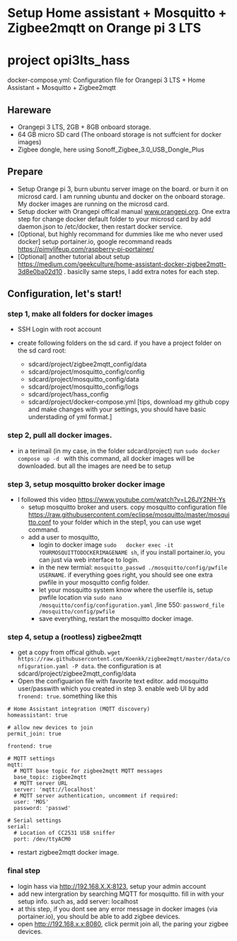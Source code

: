 # Setup Home assistant + Mosquitto + Zigbee2mqtt on Orange pi 3 LTS
# project opi3lts_hass
docker-compose.yml: Configuration file for Orangepi 3 LTS + Home Assistant + Mosquitto + Zigbee2mqtt

## Hareware

* Orangepi 3 LTS, 2GB + 8GB onboard storage.
* 64 GB micro SD card (The onboard storage is not suffcient for docker images)
* Zigbee dongle, here using Sonoff_Zigbee_3.0_USB_Dongle_Plus

## Prepare

* Setup Orange pi 3, burn ubuntu server image on the board. or burn it on microsd card. I am running ubuntu and docker on the onboard storage. My docker images are running on the microsd card.
* Setup docker with Orangepi offical manual www.orangepi.org. One extra step for change docker default folder to your microsd card by add daemon.json to /etc/docker, then restart docker service.
* [Optional, but highly recommand for dummies like me who never used docker] setup portainer.io, google recommand reads https://pimylifeup.com/raspberry-pi-portainer/
* [Optional] another tutorial about setup https://medium.com/geekculture/home-assistant-docker-zigbee2mqtt-3d8e0ba02d10 . basiclly same steps, I add extra notes for each step.

## Configuration, let's start!

### step 1, make all folders for docker images
*  SSH Login with root account
* create following folders on the sd card.
  if you have a project folder on the sd card root:

  - sdcard/project/zigbee2mqtt_config/data
  - sdcard/project/mosquitto_config/config
  - sdcard/project/mosquitto_config/data
  - sdcard/project/mosquitto_config/logs
  - sdcard/project/hass_config
  - sdcard/project/docker-compose.yml [tips, download my github copy and make changes with your settings, you should have basic understading of yml format.]
  
### step 2, pull all docker images.

* in a terimail (in my case, in the folder sdcard/project) run `sudo docker compose up -d ` with this command, all docker images will be downloaded. but all the images are need be to setup

### step 3, setup mosquitto broker docker image
* I followed this video https://www.youtube.com/watch?v=L26JY2NH-Ys
  - setup mosquitto broker and users. copy mosquitto configuration file https://raw.githubusercontent.com/eclipse/mosquitto/master/mosquitto.conf to your folder which in the step1, you can use wget command.
  - add a user to mosquitto, 
    - login to docker image `sudo	docker exec -it YOURMOSQUITTODOCKERIMAGENAME sh`, if you install portainer.io, you can just via web interface to login.
    - in the new termial: `mosquitto_passwd ./mosquitto/config/pwfile USERNAME`. if everything goes right, you should see one extra pwfile in your mosquitto config folder.
    - let your mosquitto system know where the userfile is, setup pwfile location via `sudo nano /mosquitto/config/configuration.yaml` ,line 550: `password_file /mosquitto/config/pwfile`
    - save everything, restart the mosquitto docker image.
    
### step 4, setup a (rootless) zigbee2mqtt

* get a copy from offical github. `wget https://raw.githubusercontent.com/Koenkk/zigbee2mqtt/master/data/configuration.yaml -P data`. the configuration is at sdcard/project/zigbee2mqtt_config/data
* Open the configuarion file with favorite text editor. add mosquitto user/passwith which you created in step 3. enable web UI by add ` fronend: true`.
something like this

```
# Home Assistant integration (MQTT discovery)
homeassistant: true

# allow new devices to join
permit_join: true

frontend: true

# MQTT settings
mqtt:
  # MQTT base topic for zigbee2mqtt MQTT messages
  base_topic: zigbee2mqtt
  # MQTT server URL
  server: 'mqtt://localhost'
  # MQTT server authentication, uncomment if required:
  user: 'MOS'
  password: 'passwd'

# Serial settings
serial:
  # Location of CC2531 USB sniffer
  port: /dev/ttyACM0

```
* restart zigbee2mqtt docker image.

### final step
* login hass via http://192.168.X.X:8123, setup your admin account
* add new intergration by searching MQTT for mosquitto. fill in with your setup info. such as, add server: localhost
* at this step, if you dont see any error message in docker images (via portainer.io), you should be able to add zigbee devices.
* open http://192.168.x.x:8080, click permit join all, the paring your zigbee devices.





